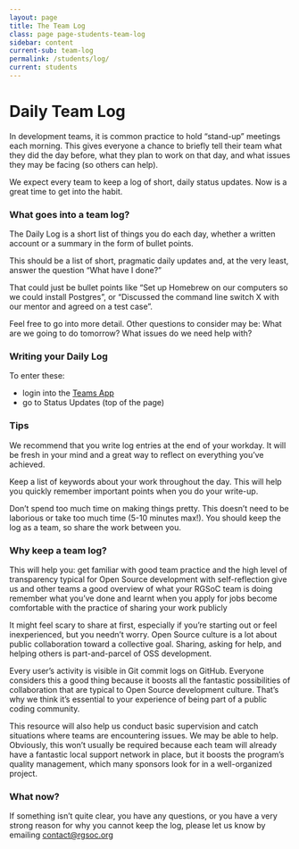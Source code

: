 ```yaml
---
layout: page
title: The Team Log
class: page page-students-team-log
sidebar: content
current-sub: team-log
permalink: /students/log/
current: students
---
```


# Daily Team Log

In development teams, it is common practice to hold “stand-up” meetings each morning. This gives everyone a chance to briefly tell their team what they did the day before, what they plan to work on that day, and what issues they may be facing (so others can help).

We expect every team to keep a log of short, daily status updates. Now is a great time to get into the habit.

### What goes into a team log?

The Daily Log is a short list of things you do each day, whether a written account or a summary in the form of bullet points.

This should be a list of short, pragmatic daily updates and, at the very least, answer the question “What have I done?”

That could just be bullet points like “Set up Homebrew on our computers so we could install Postgres”, or “Discussed the command line switch X with our mentor and agreed on a test case”.

Feel free to go into more detail. Other questions to consider may be:
What are we going to do tomorrow?
What issues do we need help with?

### Writing your Daily Log

To enter these:
* login into the [Teams App](https://teams.railsgirlssummerofcode.org/)
* go to Status Updates (top of the page)

### Tips

We recommend that you write log entries at the end of your workday. It will be fresh in your mind and a great way to reflect on everything you’ve achieved.

Keep a list of keywords about your work throughout the day. This will help you quickly remember important points when you do your write-up.

Don’t spend too much time on making things pretty. This doesn’t need to be laborious or take too much time (5-10 minutes max!). You should keep the log as a team, so share the work between you.

### Why keep a team log?

This will help you:
get familiar with good team practice and the high level of transparency typical for Open Source development
with self-reflection
give us and other teams a good overview of what your RGSoC team is doing
remember what you’ve done and learnt when you apply for jobs
become comfortable with the practice of sharing your work publicly

It might feel scary to share at first, especially if you’re starting out or feel inexperienced, but you needn’t worry. Open Source culture is a lot about public collaboration toward a collective goal. Sharing, asking for help, and helping others is part-and-parcel of OSS development.

Every user’s activity is visible in Git commit logs on GitHub. Everyone considers this a good thing because it boosts all the fantastic possibilities of collaboration that are typical to Open Source development culture. That’s why we think it’s essential to your experience of being part of a public coding community.

This resource will also help us conduct basic supervision and catch situations where teams are encountering issues. We may be able to help. Obviously, this won’t usually be required because each team will already have a fantastic local support network in place, but it boosts the program’s quality management, which many sponsors look for in a well-organized project.

### What now?

<!-- Once you've set up your blog/application please add the feed URL to your team
profile in the [RGSoC Teams App](https://teams.railsgirlssummerofcode.org/). -->

If something isn’t quite clear, you have any questions, or you have a very strong reason for why you cannot keep the log, please let us know by emailing [contact@rgsoc.org](mailto:contact@rgsoc.org)
